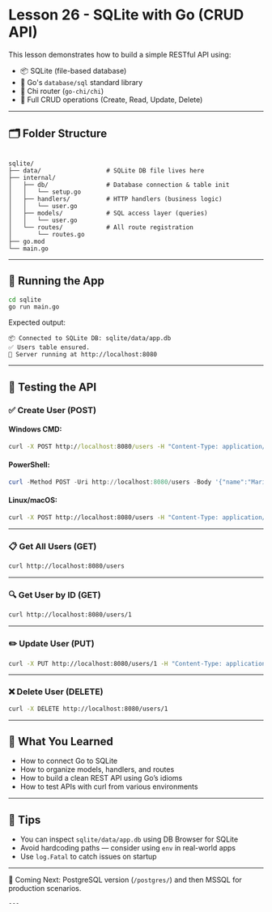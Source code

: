# Lesson 26 - SQLite with Go (CRUD API)

This lesson demonstrates how to build a simple RESTful API using:

- 📦 SQLite (file-based database)
- 🧠 Go's `database/sql` standard library
- 🔧 Chi router (`go-chi/chi`)
- 🔁 Full CRUD operations (Create, Read, Update, Delete)

---

## 🗂 Folder Structure

```

sqlite/
├── data/                  # SQLite DB file lives here
├── internal/
│   ├── db/                # Database connection & table init
│   │   └── setup.go
│   ├── handlers/          # HTTP handlers (business logic)
│   │   └── user.go
│   ├── models/            # SQL access layer (queries)
│   │   └── user.go
│   └── routes/            # All route registration
│       └── routes.go
├── go.mod
└── main.go

````

---

## 🚀 Running the App

```bash
cd sqlite
go run main.go
````

Expected output:

```
📦 Connected to SQLite DB: sqlite/data/app.db
✅ Users table ensured.
🚀 Server running at http://localhost:8080
```

---

## 🧪 Testing the API

### ✅ Create User (POST)

#### Windows CMD:

```cmd
curl -X POST http://localhost:8080/users -H "Content-Type: application/json" -d "{\"name\":\"Mario\",\"email\":\"mario@nintendo.com\"}"
```

#### PowerShell:

```powershell
curl -Method POST -Uri http://localhost:8080/users -Body '{"name":"Mario","email":"mario@nintendo.com"}' -ContentType "application/json"
```

#### Linux/macOS:

```bash
curl -X POST http://localhost:8080/users -H "Content-Type: application/json" -d '{"name":"Mario","email":"mario@nintendo.com"}'
```

---

### 📋 Get All Users (GET)

```bash
curl http://localhost:8080/users
```

---

### 🔍 Get User by ID (GET)

```bash
curl http://localhost:8080/users/1
```

---

### ✏️ Update User (PUT)

```bash
curl -X PUT http://localhost:8080/users/1 -H "Content-Type: application/json" -d '{"name":"Luigi","email":"luigi@nintendo.com"}'
```

---

### ❌ Delete User (DELETE)

```bash
curl -X DELETE http://localhost:8080/users/1
```

---

## 🧠 What You Learned

* How to connect Go to SQLite
* How to organize models, handlers, and routes
* How to build a clean REST API using Go’s idioms
* How to test APIs with curl from various environments

---

## 🧼 Tips

* You can inspect `sqlite/data/app.db` using DB Browser for SQLite
* Avoid hardcoding paths — consider using `env` in real-world apps
* Use `log.Fatal` to catch issues on startup

---

🔁 Coming Next: PostgreSQL version (`/postgres/`) and then MSSQL for production scenarios.

```
---